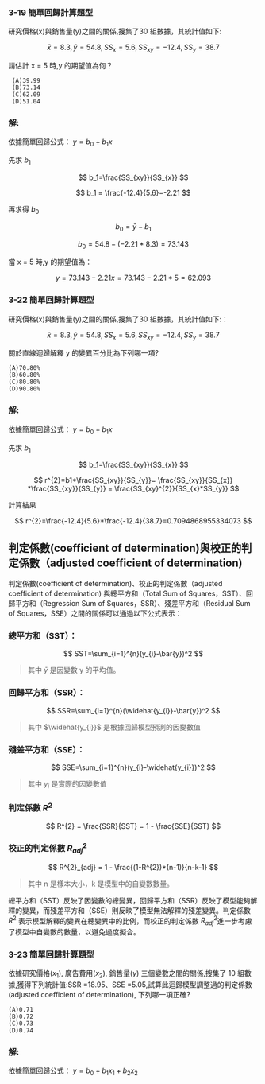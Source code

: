 ###  3-19 簡單回歸計算題型
研究價格(x)與銷售量(y)之間的關係,搜集了30 組數據，其統計值如下:

$$
\bar{x}=8.3, \bar{y}= 54.8, SS_{x}=5.6, SS_{xy}=-12.4, SS_{y}=38.7
$$

請估計 x = 5 時,y 的期望值為何？
```
 (A)39.99
 (B)73.14
 (C)62.09
 (D)51.04
```

### 解:
依據簡單回歸公式： $y=b_0+b_1x$

先求  $b_1$

$$
b_1=\frac{SS_{xy}}{SS_{x}}
$$

$$
b_1 = \frac{-12.4}{5.6}=-2.21
$$

再求得 $b_0$

$$
b_0 = \bar{y} - b_1
$$

$$
b_0 = 54.8-(-2.21*8.3)=73.143
$$

當 x = 5 時,y 的期望值為：

$$
y=73.143-2.21x = 73.143-2.21*5=62.093
$$

###  3-22 簡單回歸計算題型
研究價格(x)與銷售量(y)之間的關係,搜集了30 組數據，其統計值如下:：

$$
\bar{x}=8.3, \bar{y}= 54.8, SS_{x}=5.6, SS_{xy}=-12.4, SS_{y}=38.7
$$

關於直線迴歸解釋 y 的變異百分比為下列哪一項?
```
(A)70.80%
(B)60.80%
(C)80.80%
(D)90.80%
```

### 解:
依據簡單回歸公式： $y=b_0+b_1x$

先求  $b_1$

$$
b_1=\frac{SS_{xy}}{SS_{x}}
$$

$$
r^{2}=b1*\frac{SS_{xy}}{SS_{y}}= \frac{SS_{xy}}{SS_{x}} *\frac{SS_{xy}}{SS_{y}} = \frac{SS_{xy}^{2}}{SS_{x}*SS_{y}}
$$

計算結果

$$
r^{2}=\frac{-12.4}{5.6}*\frac{-12.4}{38.7}=0.7094868955334073
$$

##  判定係數(coefficient of determination)與校正的判定係數（adjusted coefficient of determination)
判定係數(coefficient of determination)、校正的判定係數（adjusted coefficient of determination) 與總平方和（Total Sum of Squares，SST）、回歸平方和（Regression Sum of Squares，SSR）、殘差平方和（Residual Sum of Squares，SSE）之間的關係可以通過以下公式表示：

### 總平方和（SST）：
$$
SST=\sum_{i=1}^{n}(y_{i}-\bar{y})^2 
$$

>其中  $\bar{y}$ 是因變數 y 的平均值。

### 回歸平方和（SSR）：
$$
SSR=\sum_{i=1}^{n}(\widehat{y_{i}}-\bar{y})^2 
$$

>其中 $\widehat{y_{i}}$ 是根據回歸模型預測的因變數值

### 殘差平方和（SSE）：
$$
SSE=\sum_{i=1}^{n}(y_{i}-\widehat{y_{i}})^2 
$$

>其中 $y_{i}$ 是實際的因變數值

### 判定係數 $R^{2}$
$$
R^{2} = \frac{SSR}{SST} = 1 - \frac{SSE}{SST}
$$

### 校正的判定係數 $R^{2}_{adj}$
$$
R^{2}_{adj} = 1 - \frac{(1-R^{2})*(n-1)}{n-k-1}
$$

>其中 n 是樣本大小，k 是模型中的自變數數量。

總平方和（SST）反映了因變數的總變異，回歸平方和（SSR）反映了模型能夠解釋的變異，而殘差平方和（SSE）則反映了模型無法解釋的殘差變異。判定係數 $R^{2}$ 表示模型解釋的變異在總變異中的比例，而校正的判定係數 $R^{2}_{adj}$進一步考慮了模型中自變數的數量，以避免過度擬合。

###  3-23 簡單回歸計算題型

依據研究價格($x_{1}$), 廣告費用($x_{2}$), 銷售量($y$) 三個變數之間的關係,搜集了 10 組數據,獲得下列統計值:SSR =18.95、SSE =5.05,試算此迴歸模型調整過的判定係數(adjusted coefficient of determination),
下列哪一項正確?

```
(A)0.71
(B)0.72
(C)0.73
(D)0.74
```

### 解:
依據簡單回歸公式： $y=b_0+b_1x_{1}+b_2x_{2}$

